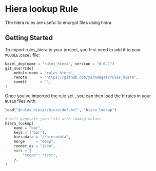 # Hiera lookup Rule

The hiera rules are useful to encrypt files using hiera.

## Getting Started

To import rules_hiera in your project, you first need to add it to your `MODULE.bazel` file:

```python
bazel_dep(name = "rules_hiera", version = "0.0.1")
git_override(
    module_name = "rules_hiera",
    remote      = "https://github.com/yanndegat/rules_hiera",
    commit      = "",
)
```

Once you've imported the rule set , you can then load the tf rules in your `BUILD` files with:

```python
load("@rules_hiera//hiera:def.bzl", "hiera_lookup")

# will generate json file with lookup values
hiera_lookup(
    name = "bar",
    keys = ["bar"],
    hieradata = "//hieradata",
    merge     = "deep",
    render_as = "json",
    vars = {
        "scope": "test",
    },
)
```
